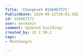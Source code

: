 ```yaml
---
Title: 'Changeset #156967571'
PublishDate: 2024-09-22T20:01:39Z
id: 156967571
user: anshanin
comment: Updated buildings
created_by: iD 2.30.2
tags:
- Montenegro

---
```

